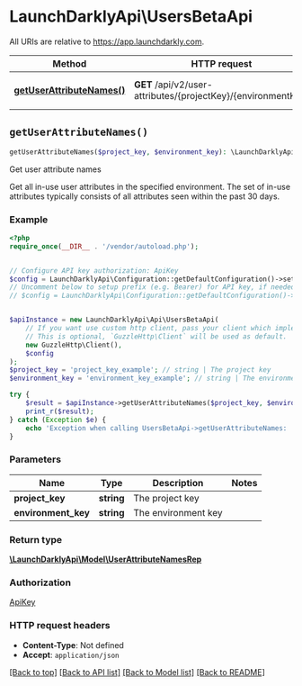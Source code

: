 # LaunchDarklyApi\UsersBetaApi

All URIs are relative to https://app.launchdarkly.com.

Method | HTTP request | Description
------------- | ------------- | -------------
[**getUserAttributeNames()**](UsersBetaApi.md#getUserAttributeNames) | **GET** /api/v2/user-attributes/{projectKey}/{environmentKey} | Get user attribute names


## `getUserAttributeNames()`

```php
getUserAttributeNames($project_key, $environment_key): \LaunchDarklyApi\Model\UserAttributeNamesRep
```

Get user attribute names

Get all in-use user attributes in the specified environment. The set of in-use attributes typically consists of all attributes seen within the past 30 days.

### Example

```php
<?php
require_once(__DIR__ . '/vendor/autoload.php');


// Configure API key authorization: ApiKey
$config = LaunchDarklyApi\Configuration::getDefaultConfiguration()->setApiKey('Authorization', 'YOUR_API_KEY');
// Uncomment below to setup prefix (e.g. Bearer) for API key, if needed
// $config = LaunchDarklyApi\Configuration::getDefaultConfiguration()->setApiKeyPrefix('Authorization', 'Bearer');


$apiInstance = new LaunchDarklyApi\Api\UsersBetaApi(
    // If you want use custom http client, pass your client which implements `GuzzleHttp\ClientInterface`.
    // This is optional, `GuzzleHttp\Client` will be used as default.
    new GuzzleHttp\Client(),
    $config
);
$project_key = 'project_key_example'; // string | The project key
$environment_key = 'environment_key_example'; // string | The environment key

try {
    $result = $apiInstance->getUserAttributeNames($project_key, $environment_key);
    print_r($result);
} catch (Exception $e) {
    echo 'Exception when calling UsersBetaApi->getUserAttributeNames: ', $e->getMessage(), PHP_EOL;
}
```

### Parameters

Name | Type | Description  | Notes
------------- | ------------- | ------------- | -------------
 **project_key** | **string**| The project key |
 **environment_key** | **string**| The environment key |

### Return type

[**\LaunchDarklyApi\Model\UserAttributeNamesRep**](../Model/UserAttributeNamesRep.md)

### Authorization

[ApiKey](../../README.md#ApiKey)

### HTTP request headers

- **Content-Type**: Not defined
- **Accept**: `application/json`

[[Back to top]](#) [[Back to API list]](../../README.md#endpoints)
[[Back to Model list]](../../README.md#models)
[[Back to README]](../../README.md)
